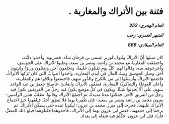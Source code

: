 <h1 dir="rtl">فتنة بين الأتراك والمغاربة .</h1>

<h5 dir="rtl">العام الهجري:  252

الشهر القمري: رجب

العام الميلادي: 866</h5>

<p dir="rtl">كان سببُها أنَّ الأتراكَ وثَبوا بالوزيرِ عيسى بن فرخان شاه، فضربوه، وأخذوا دابَّته، واجتمَعَت المغاربةُ مع محمد بن راشد، ونصر بن سعد، وغلبوا الأتراكَ على الجوسق، وأخرجوهم منه، وقالوا لهم: كلَّ يومٍ تقتلونَ خليفةً، وتخلعونَ آخر, وتقتلونَ وزيرًا وتُثبِتونَ آخرَ، وصار الجوسق وبيتُ المال في أيدي المغاربة، وأخذوا الدوابَّ التي كان تَرَكها الأتراكُ، فاجتمع الأتراكُ وأرسلوا إلى من بالكرخ والدُّور منهم، فاجتمعوا وتلاقَوا هم والمغاربة، وأعان الغوغاءُ والشاكريَّة المغاربةَ، فضَعُف الأتراكُ وانقادوا، فأصلحَ جعفرُ بن عبد الواحد بينهم، على ألَّا يُحدِثوا شيئًا، ويكون في كلِّ موضعٍ يكونُ فيه رجلٌ من الفريقين يكونُ فيه رجلٌ من الفريقِ الآخر، فمكثوا مدةً مديدةً، ثم اجتمَعَ الأتراك وقالوا: نطلبُ هذين الرأسينِ- يعنون محمد بن راشد ونصر بن سعيد- فإن ظَفِرنا بهما فلا يَنطِق أحدٌ. فبلغَهما خبرُ اجتماع الأتراك عليهما، فخرجا إلى منزل محمد بن عزون؛ ليكونا عنده حتى يسكُنَ الأتراكُ، ثم يرجعا إلى جمعِهما، فغمز ابن عزون بهما إلى الأتراك، فأخذوهما فقَتلوهما فبلغ ذلك المعتَزَّ، فأراد قتل ابن عزون، فكُلِّمَ فيه فنفاه إلى بغداد.</p></br>
